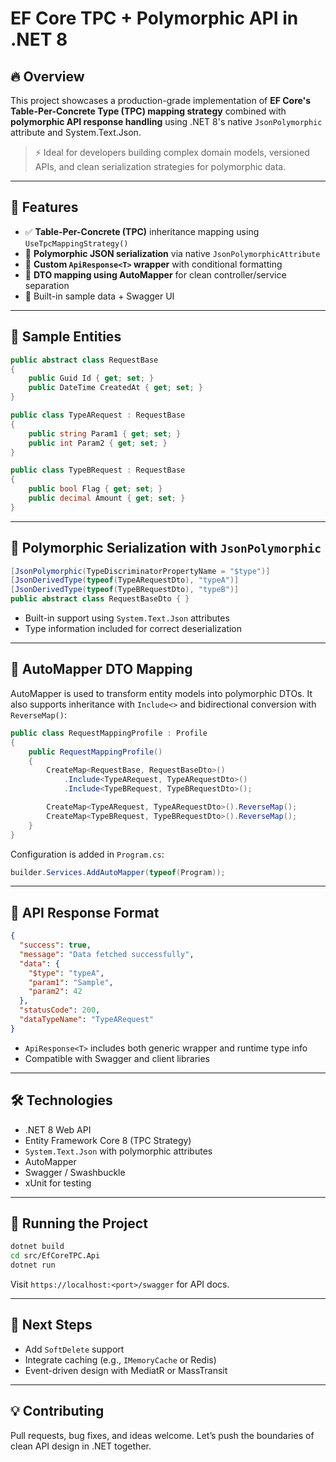# EF Core TPC + Polymorphic API in .NET 8

## 🔥 Overview
This project showcases a production-grade implementation of **EF Core's Table-Per-Concrete Type (TPC) mapping strategy** combined with **polymorphic API response handling** using .NET 8's native `JsonPolymorphic` attribute and System.Text.Json.

> ⚡ Ideal for developers building complex domain models, versioned APIs, and clean serialization strategies for polymorphic data.

---

## 🎯 Features

- ✅ **Table-Per-Concrete (TPC)** inheritance mapping using `UseTpcMappingStrategy()`
- 🔄 **Polymorphic JSON serialization** via native `JsonPolymorphicAttribute`
- 🧾 **Custom `ApiResponse<T>` wrapper** with conditional formatting
- 🔀 **DTO mapping using AutoMapper** for clean controller/service separation
- 🧪 Built-in sample data + Swagger UI

---

## 🧩 Sample Entities

```csharp
public abstract class RequestBase
{
    public Guid Id { get; set; }
    public DateTime CreatedAt { get; set; }
}

public class TypeARequest : RequestBase
{
    public string Param1 { get; set; }
    public int Param2 { get; set; }
}

public class TypeBRequest : RequestBase
{
    public bool Flag { get; set; }
    public decimal Amount { get; set; }
}
```

---

## 🔁 Polymorphic Serialization with `JsonPolymorphic`

```csharp
[JsonPolymorphic(TypeDiscriminatorPropertyName = "$type")]
[JsonDerivedType(typeof(TypeARequestDto), "typeA")]
[JsonDerivedType(typeof(TypeBRequestDto), "typeB")]
public abstract class RequestBaseDto { }
```

- Built-in support using `System.Text.Json` attributes
- Type information included for correct deserialization

---

## 🔄 AutoMapper DTO Mapping

AutoMapper is used to transform entity models into polymorphic DTOs. It also supports inheritance with `Include<>` and bidirectional conversion with `ReverseMap()`:

```csharp
public class RequestMappingProfile : Profile
{
    public RequestMappingProfile()
    {
        CreateMap<RequestBase, RequestBaseDto>()
            .Include<TypeARequest, TypeARequestDto>()
            .Include<TypeBRequest, TypeBRequestDto>();

        CreateMap<TypeARequest, TypeARequestDto>().ReverseMap();
        CreateMap<TypeBRequest, TypeBRequestDto>().ReverseMap();
    }
}
```

Configuration is added in `Program.cs`:
```csharp
builder.Services.AddAutoMapper(typeof(Program));
```

---

## 🔁 API Response Format

```json
{
  "success": true,
  "message": "Data fetched successfully",
  "data": {
    "$type": "typeA",
    "param1": "Sample",
    "param2": 42
  },
  "statusCode": 200,
  "dataTypeName": "TypeARequest"
}
```

- `ApiResponse<T>` includes both generic wrapper and runtime type info
- Compatible with Swagger and client libraries

---

## 🛠️ Technologies

- .NET 8 Web API
- Entity Framework Core 8 (TPC Strategy)
- `System.Text.Json` with polymorphic attributes
- AutoMapper
- Swagger / Swashbuckle
- xUnit for testing

---

## 🚀 Running the Project

```bash
dotnet build
cd src/EfCoreTPC.Api
dotnet run
```
Visit `https://localhost:<port>/swagger` for API docs.

---

## 📌 Next Steps

- Add `SoftDelete` support
- Integrate caching (e.g., `IMemoryCache` or Redis)
- Event-driven design with MediatR or MassTransit

---

## 💡 Contributing

Pull requests, bug fixes, and ideas welcome. Let’s push the boundaries of clean API design in .NET together.

